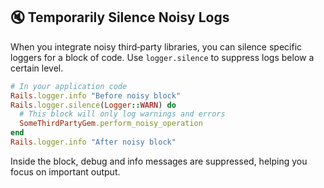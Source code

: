 ## 🔇 Temporarily Silence Noisy Logs
When you integrate noisy third‑party libraries, you can silence specific loggers for a block of code. Use `logger.silence` to suppress logs below a certain level.

```ruby
# In your application code
Rails.logger.info "Before noisy block"
Rails.logger.silence(Logger::WARN) do
  # This block will only log warnings and errors
  SomeThirdPartyGem.perform_noisy_operation
end
Rails.logger.info "After noisy block"
```

Inside the block, debug and info messages are suppressed, helping you focus on important output.